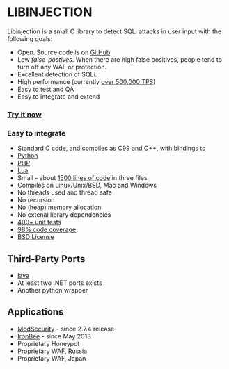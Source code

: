 LIBINJECTION
==========================

Libinjection is a small C library to detect SQLi attacks in user input with the following goals:

* Open.  Source code is on [GitHub](https://github.com/client9/libinjection/).
* Low _false-postives_.   When there are high false positives, people tend to turn off any WAF or protection.
* Excellent detection of SQLi.
* High performance (currently [over 500,000 TPS](https://libinjection.client9.com/cicada/artifacts/libinjection/libinjection-speed/latest/console.txt))
* Easy to test and QA
* Easy to integrate and extend

### [Try it now](/diagnostics)

### Easy to integrate

* Standard C code, and compiles as C99 and C++, with bindings to
 * [Python](https://github.com/client9/libinjection/wiki/doc-sqli-python)
 * [PHP](https://github.com/client9/libinjection/wiki/doc-sqli-php)
 * [Lua](https://github.com/client9/libinjection/tree/master/lua)
* Small - about [1500 lines of code](https://libinjection.client9.com/cicada/artifacts/libinjection/libinjection-loc/latest/console.txt) in three files
* Compiles on Linux/Unix/BSD, Mac and Windows
* No threads used and thread safe
* No recursion
* No (heap) memory allocation
* No extenal library dependencies
* [400+ unit tests](https://github.com/client9/libinjection/tree/master/tests)
* [98% code coverage](https://libinjection.client9.com/cicada/artifacts/libinjection/libinjection-coverage-unittest/latest/lcov-html/libinjection/src/index.html)
* [BSD License](https://github.com/client9/libinjection/blob/master/COPYING)

Third-Party Ports
---------------------

* [java](https://github.com/Kanatoko/libinjection-Java)
* At least two .NET ports exists
* Another python wrapper

Applications
---------------------

* [ModSecurity](http://www.modsecurity.org/) - since 2.7.4 release
* [IronBee](https://www.ironbee.com) - since May 2013
* Proprietary Honeypot
* Proprietary WAF, Russia
* Proprietary WAF, Japan
